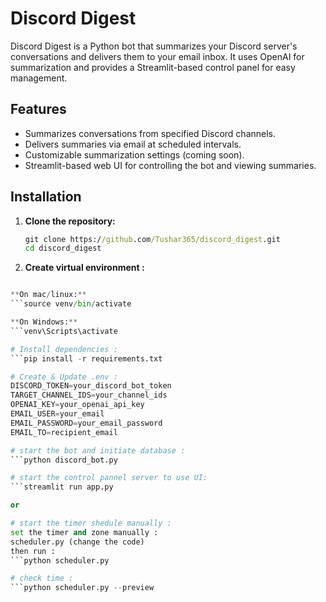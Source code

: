 # Discord Digest

Discord Digest is a Python bot that summarizes your Discord server's conversations and delivers them to your email inbox.  It uses OpenAI for summarization and provides a Streamlit-based control panel for easy management.

## Features

* Summarizes conversations from specified Discord channels.
* Delivers summaries via email at scheduled intervals.
* Customizable summarization settings (coming soon).
* Streamlit-based web UI for controlling the bot and viewing summaries.


## Installation

1. **Clone the repository:**

   ```cmd
   git clone https://github.com/Tushar365/discord_digest.git
   cd discord_digest
   
2. **Create virtual environment :**
```python -m venv venv

**On mac/linux:**
```source venv/bin/activate

**On Windows:**
```venv\Scripts\activate

# Install dependencies :
```pip install -r requirements.txt

# Create & Update .env :
DISCORD_TOKEN=your_discord_bot_token
TARGET_CHANNEL_IDS=your_channel_ids
OPENAI_KEY=your_openai_api_key
EMAIL_USER=your_email
EMAIL_PASSWORD=your_email_password
EMAIL_TO=recipient_email

# start the bot and initiate database :
```python discord_bot.py

# start the control pannel server to use UI:
```streamlit run app.py

or 

# start the timer shedule manually :
set the timer and zone manually :
scheduler.py (change the code)
then run :
```python scheduler.py

# check time :
```python scheduler.py --preview



